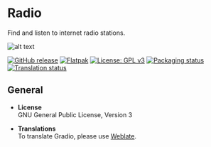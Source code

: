 # Radio
Find and listen to internet radio stations.

![alt text](https://gitlab.gnome.org/haecker-felix/Radio/raw/rust_port/data/icons/hicolor/scalable/apps/de.haeckerfelix.Gradio.svg "Logo")

[![GitHub release](https://img.shields.io/github/release/haecker-felix/gradio.svg)](https://github.com/haecker-felix/gradio/releases/)
[![Flatpak](
https://img.shields.io/badge/flatpak-download-brightgreen.svg)](https://flathub.org/repo/appstream/de.haeckerfelix.gradio.flatpakref)
[![License: GPL v3](https://img.shields.io/badge/License-GPL%20v3-blue.svg)](https://www.gnu.org/licenses/gpl-3.0)
[![Packaging status](https://repology.org/badge/tiny-repos/gradio.svg)](https://repology.org/metapackage/gradio)
[![Translation status](https://hosted.weblate.org/widgets/gradio/-/svg-badge.svg)](https://hosted.weblate.org/engage/gradio/?utm_source=widget)

## General

* **License**  
GNU General Public License, Version 3

* **Translations**  
To translate Gradio, please use [Weblate](https://hosted.weblate.org/engage/gradio/).
